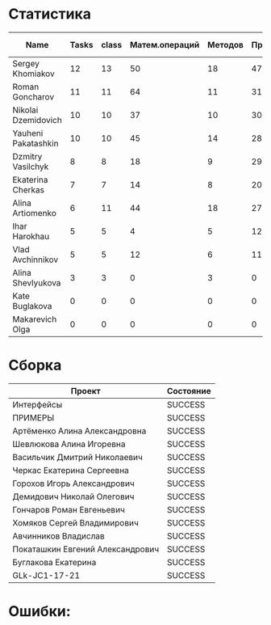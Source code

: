 # Статистика

| Name | Tasks | class | Матем.операций | Методов | Присваиваний | анон.класов | внутр.класов | констант | логирование | лямбды | переменных | перхватов исключений | приват. методов | приват. полей | сравнений | циклов |
| --- | --- | --- | --- | --- | --- | --- | --- | --- | --- | --- | --- | --- | --- | --- | --- | --- |
| Sergey Khomiakov | 12 | 13 | 50 | 18 | 47 | 0 | 0 | 0 | 0 | 0 | 41 | 4 | 4 | 0 | 30 | 0 |
| Roman Goncharov | 11 | 11 | 64 | 11 | 31 | 0 | 0 | 0 | 0 | 0 | 30 | 0 | 0 | 0 | 30 | 1 |
| Nikolai Dzemidovich | 10 | 10 | 37 | 10 | 30 | 0 | 0 | 0 | 0 | 0 | 30 | 0 | 0 | 0 | 1 | 0 |
| Yauheni Pakatashkin | 10 | 10 | 45 | 14 | 28 | 0 | 0 | 0 | 0 | 0 | 28 | 0 | 1 | 0 | 12 | 3 |
| Dzmitry Vasilchyk | 8 | 8 | 18 | 9 | 29 | 0 | 0 | 0 | 0 | 0 | 29 | 0 | 1 | 0 | 1 | 0 |
| Ekaterina Cherkas | 7 | 7 | 14 | 8 | 20 | 0 | 0 | 0 | 0 | 0 | 20 | 0 | 0 | 0 | 1 | 0 |
| Alina Artiomenko | 6 | 11 | 44 | 18 | 27 | 0 | 0 | 0 | 0 | 0 | 27 | 0 | 7 | 1 | 7 | 5 |
| Ihar Harokhau | 5 | 5 | 4 | 5 | 12 | 0 | 0 | 0 | 0 | 0 | 12 | 0 | 0 | 0 | 0 | 1 |
| Vlad Avchinnikov | 5 | 5 | 12 | 6 | 11 | 0 | 0 | 0 | 0 | 0 | 11 | 0 | 0 | 0 | 0 | 0 |
| Alina Shevlyukova | 3 | 3 | 0 | 3 | 0 | 0 | 0 | 0 | 0 | 0 | 0 | 0 | 0 | 0 | 0 | 0 |
| Kate Buglakova | 0 | 0 | 0 | 0 | 0 | 0 | 0 | 0 | 0 | 0 | 0 | 0 | 0 | 0 | 0 | 0 |
| Makarevich Olga | 0 | 0 | 0 | 0 | 0 | 0 | 0 | 0 | 0 | 0 | 0 | 0 | 0 | 0 | 0 | 0 |


# Сборка

| Проект | Состояние |
| --- | --- |
| Интерфейсы  | SUCCESS |
| ПРИМЕРЫ  | SUCCESS |
| Артёменко Алина Александровна  | SUCCESS |
| Шевлюкова Алина Игоревна  | SUCCESS |
| Васильчик Дмитрий Николаевич  | SUCCESS |
| Черкас Екатерина Сергеевна  | SUCCESS |
| Горохов Игорь Александрович  | SUCCESS |
| Демидович Николай Олегович  | SUCCESS |
| Гончаров Роман Евгеньевич  | SUCCESS |
| Хомяков Сергей Владимирович  | SUCCESS |
| Авчинников Владислав  | SUCCESS |
| Покаташкин Евгений Александрович  | SUCCESS |
| Буглакова Екатерина  | SUCCESS |
| GLk-JC1-17-21  | SUCCESS |


# Ошибки:

